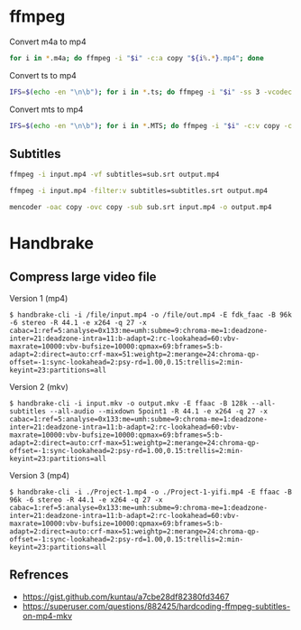 # ffmpeg
Convert m4a to mp4
```bash
for i in *.m4a; do ffmpeg -i "$i" -c:a copy "${i%.*}.mp4"; done
```

Convert ts to mp4
```bash
IFS=$(echo -en "\n\b"); for i in *.ts; do ffmpeg -i "$i" -ss 3 -vcodec copy -sn -acodec copy "$i.mp4"; done
```

Convert mts to mp4
```bash
IFS=$(echo -en "\n\b"); for i in *.MTS; do ffmpeg -i "$i" -c:v copy -c:a aac -strict experimental -b:a 128k "$i.mp4"; done
```

## Subtitles
```bash
ffmpeg -i input.mp4 -vf subtitles=sub.srt output.mp4
```
```bash
ffmpeg -i input.mp4 -filter:v subtitles=subtitles.srt output.mp4
```
```bash
mencoder -oac copy -ovc copy -sub sub.srt input.mp4 -o output.mp4
```

# Handbrake
## Compress large video file
Version 1 (mp4)
```
$ handbrake-cli -i /file/input.mp4 -o /file/out.mp4 -E fdk_faac -B 96k -6 stereo -R 44.1 -e x264 -q 27 -x cabac=1:ref=5:analyse=0x133:me=umh:subme=9:chroma-me=1:deadzone-inter=21:deadzone-intra=11:b-adapt=2:rc-lookahead=60:vbv-maxrate=10000:vbv-bufsize=10000:qpmax=69:bframes=5:b-adapt=2:direct=auto:crf-max=51:weightp=2:merange=24:chroma-qp-offset=-1:sync-lookahead=2:psy-rd=1.00,0.15:trellis=2:min-keyint=23:partitions=all
```
Version 2 (mkv)
```
$ handbrake-cli -i input.mkv -o output.mkv -E ffaac -B 128k --all-subtitles --all-audio --mixdown 5point1 -R 44.1 -e x264 -q 27 -x cabac=1:ref=5:analyse=0x133:me=umh:subme=9:chroma-me=1:deadzone-inter=21:deadzone-intra=11:b-adapt=2:rc-lookahead=60:vbv-maxrate=10000:vbv-bufsize=10000:qpmax=69:bframes=5:b-adapt=2:direct=auto:crf-max=51:weightp=2:merange=24:chroma-qp-offset=-1:sync-lookahead=2:psy-rd=1.00,0.15:trellis=2:min-keyint=23:partitions=all
```
Version 3 (mp4)
```
$ handbrake-cli -i ./Project-1.mp4 -o ./Project-1-yifi.mp4 -E ffaac -B 96k -6 stereo -R 44.1 -e x264 -q 27 -x cabac=1:ref=5:analyse=0x133:me=umh:subme=9:chroma-me=1:deadzone-inter=21:deadzone-intra=11:b-adapt=2:rc-lookahead=60:vbv-maxrate=10000:vbv-bufsize=10000:qpmax=69:bframes=5:b-adapt=2:direct=auto:crf-max=51:weightp=2:merange=24:chroma-qp-offset=-1:sync-lookahead=2:psy-rd=1.00,0.15:trellis=2:min-keyint=23:partitions=all
```

## Refrences
* https://gist.github.com/kuntau/a7cbe28df82380fd3467
* https://superuser.com/questions/882425/hardcoding-ffmpeg-subtitles-on-mp4-mkv